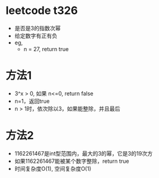 # leetcode t326
- 是否是3的指数次幂
- 给定数字有正有负
- eg,
    - n = 27, return true
    
    
# 方法1    
- 3^x > 0, 如果 n<=0, return false
- n=1，返回true
- n > 1时，依次除以3，如果能整除，并且最后

# 方法2    
- 1162261467是int型范围内，最大的3的幂，它是3的19次方
- 如果1162261467能被某个数字整除，return true
- 时间复杂度O(1), 空间复杂度O(1)

